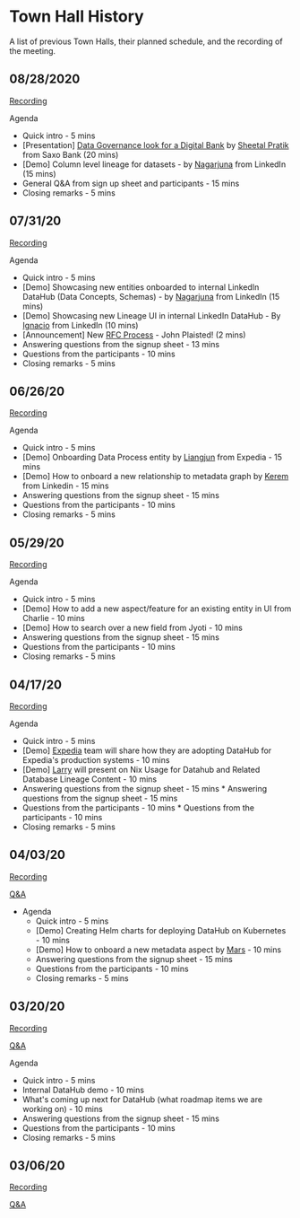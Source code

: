 # Town Hall History

A list of previous Town Halls, their planned schedule, and the recording of the meeting.


## 08/28/2020

[Recording](https://linkedin.zoom.us/rec/share/vMBfcb31825IBZ3T71_wffM_GNv3T6a8hicf8_dcfzQlhfFxl5i_CPVKcmYaZA)


Agenda
- Quick intro - 5 mins
- [Presentation] [Data Governance look for a Digital Bank](https://www.slideshare.net/SheetalPratik/linkedinsaxobankdataworkbench) by [Sheetal Pratik](https://www.linkedin.com/in/sheetalpratik/) from Saxo Bank (20 mins)
- [Demo] Column level lineage for datasets - by [Nagarjuna](https://www.linkedin.com/in/nagarjunak/) from LinkedIn (15 mins)
- General Q&A from sign up sheet and participants - 15 mins
- Closing remarks - 5 mins

## 07/31/20

[Recording](https://bluejeans.com/s/wjnDRJevi5z/)

Agenda
  * Quick intro - 5 mins
  * [Demo] Showcasing new entities onboarded to internal LinkedIn DataHub (Data Concepts, Schemas) - by [Nagarjuna](https://www.linkedin.com/in/nagarjunak) from LinkedIn (15 mins)
  * [Demo] Showcasing new Lineage UI in internal LinkedIn DataHub - By [Ignacio](https://www.linkedin.com/in/ignaciobona) from LinkedIn (10 mins)
  * [Announcement] New [RFC Process](https://github.com/linkedin/datahub/blob/master/docs/rfc.md) - John Plaisted! (2 mins)
  * Answering questions from the signup sheet - 13 mins
  * Questions from the participants - 10 mins
  * Closing remarks - 5 mins
  
## 06/26/20

[Recording](https://bluejeans.com/s/yILyR/)

Agenda
  * Quick intro - 5 mins
  * [Demo] Onboarding Data Process entity by [Liangjun](https://github.com/liangjun-jiang) from Expedia - 15 mins
  * [Demo] How to onboard a new relationship to metadata graph by [Kerem](https://github.com/keremsahin1) from Linkedin - 15 mins
  * Answering questions from the signup sheet - 15 mins
  * Questions from the participants - 10 mins
  * Closing remarks - 5 mins

## 05/29/20

[Recording](https://bluejeans.com/s/GCAzY)

Agenda
  * Quick intro - 5 mins
  * [Demo] How to add a new aspect/feature for an existing entity in UI from Charlie - 10 mins
  * [Demo] How to search over a new field from Jyoti - 10 mins
  * Answering questions from the signup sheet - 15 mins
  * Questions from the participants - 10 mins
  * Closing remarks - 5 mins

## 04/17/20

[Recording](https://bluejeans.com/s/eYRD4)

Agenda
  * Quick intro - 5 mins
  * [Demo] [Expedia](https://www.expedia.com/) team will share how they are adopting DataHub for Expedia's production systems - 10 mins
  * [Demo] [Larry](https://github.com/clojurians-org) will present on Nix Usage for Datahub and Related Database Lineage Content - 10 mins
  * Answering questions from the signup sheet - 15 mins	  * Answering questions from the signup sheet - 15 mins
  * Questions from the participants - 10 mins	  * Questions from the participants - 10 mins
  * Closing remarks - 5 mins

## 04/03/20

[Recording](https://bluejeans.com/s/vzYpa)

[Q&A](https://docs.google.com/document/d/1ChF9jiJWv9wj3HLLkFYRg7NSYg8Kb0PT7COd7Hf9Zpk/edit?usp=sharing)

- Agenda
  * Quick intro - 5 mins
  * [Demo] Creating Helm charts for deploying DataHub on Kubernetes - 10 mins
  * [Demo] How to onboard a new metadata aspect by [Mars](https://www.linkedin.com/in/marslan) - 10 mins
  * Answering questions from the signup sheet - 15 mins
  * Questions from the participants - 10 mins
  * Closing remarks - 5 mins

## 03/20/20

[Recording](https://bluejeans.com/s/FSKEF)

[Q&A](https://docs.google.com/document/d/1vQ6tAGXsVafnPIcZv1GSYgnTJJXFOACa1aWzOQjiGHI/edit)

Agenda
  * Quick intro - 5 mins
  * Internal DataHub demo - 10 mins
  * What's coming up next for DataHub (what roadmap items we are working on) - 10 mins
  * Answering questions from the signup sheet - 15 mins
  * Questions from the participants - 10 mins
  * Closing remarks - 5 mins

## 03/06/20

[Recording](https://bluejeans.com/s/vULMG)

[Q&A](https://docs.google.com/document/d/1N_VGqlH9CD-54LBsVlpcK2Cf2Mgmuzq79EvN9qgBqtQ/edit)

